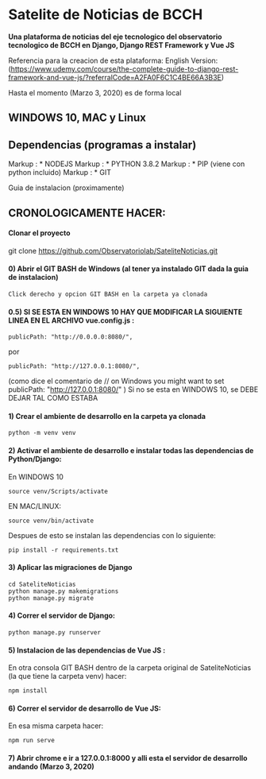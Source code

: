 # Satelite de Noticias de BCCH
**Una plataforma de noticias del eje tecnologico del observatorio tecnologico de BCCH en Django, Django REST Framework y Vue JS**

Referencia para la creacion de esta plataforma:
English Version:(https://www.udemy.com/course/the-complete-guide-to-django-rest-framework-and-vue-js/?referralCode=A2FA0F6C1C4BE66A3B3E)

Hasta el momento (Marzo 3, 2020) es de forma local 



## WINDOWS 10, MAC y Linux

## Dependencias (programas a instalar)

Markup : * NODEJS
Markup : * PYTHON 3.8.2
Markup : * PIP (viene con python incluido)
Markup : * GIT

Guia de instalacion (proximamente)

## CRONOLOGICAMENTE HACER:



#### Clonar el proyecto

git clone https://github.com/Observatoriolab/SateliteNoticias.git


#### 0) Abrir el GIT BASH de Windows (al tener ya instalado GIT dada la guia de instalacion)
```
Click derecho y opcion GIT BASH en la carpeta ya clonada
```

#### 0.5) SI SE ESTA EN WINDOWS 10 HAY QUE MODIFICAR LA SIGUIENTE LINEA EN EL ARCHIVO vue.config.js :
```
publicPath: "http://0.0.0.0:8080/",
```
por 
```
publicPath: "http://127.0.0.1:8080/",
```
(como dice el comentario de // on Windows you might want to set publicPath: "http://127.0.0.1:8080/" )
Si no se esta en WINDOWS 10, se DEBE DEJAR TAL COMO ESTABA

#### 1) Crear el ambiente de desarrollo en la carpeta ya clonada

```
python -m venv venv
```

#### 2) Activar el ambiente de desarrollo e instalar todas las dependencias de Python/Django:
En WINDOWS 10
```
source venv/Scripts/activate
```
EN MAC/LINUX:
```
source venv/bin/activate
```
Despues de esto se instalan las dependencias con lo siguiente:

```
pip install -r requirements.txt
```

#### 3) Aplicar las migraciones de Django
```
cd SateliteNoticias
python manage.py makemigrations
python manage.py migrate
```

#### 4) Correr el servidor de Django:
```
python manage.py runserver
```

#### 5) Instalacion de las dependencias de Vue JS :

En otra consola GIT BASH dentro de la carpeta original de SateliteNoticias (la que tiene la carpeta venv) hacer:
```
npm install
```

#### 6) Correr el servidor de desarrollo de Vue JS:
En esa misma carpeta hacer:
```
npm run serve
```


#### 7) Abrir chrome e ir a 127.0.0.1:8000 y alli esta el servidor de desarrollo andando (Marzo 3, 2020)

